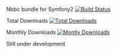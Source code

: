 Nbbc bundle for Symfony2 [![Build Status](https://travis-ci.org/mpskeeter/nbbc.png)](https://travis-ci.org/mpskeeter/nbbc)

Total Downloads [![Total Downloads](https://poser.pugx.org/mpeters/nbbc-bundle/downloads.png)](https://packagist.org/packages/mpeters/nbbc-bundle)

Monthly Downloads [![Montly Downloads](https://poser.pugx.org/mpeters/nbbc-bundle/d/monthly.png)](https://packagist.org/packages/mpeters/nbbc-bundle)

Still under development